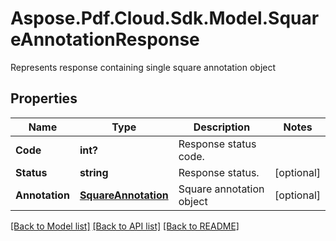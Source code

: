 ﻿# Aspose.Pdf.Cloud.Sdk.Model.SquareAnnotationResponse
Represents response containing single square annotation object

## Properties

Name | Type | Description | Notes
------------ | ------------- | ------------- | -------------
**Code** | **int?** | Response status code. | 
**Status** | **string** | Response status. | [optional] 
**Annotation** | [**SquareAnnotation**](SquareAnnotation.md) | Square annotation object | [optional] 

[[Back to Model list]](../README.md#documentation-for-models) [[Back to API list]](../README.md#documentation-for-api-endpoints) [[Back to README]](../README.md)


